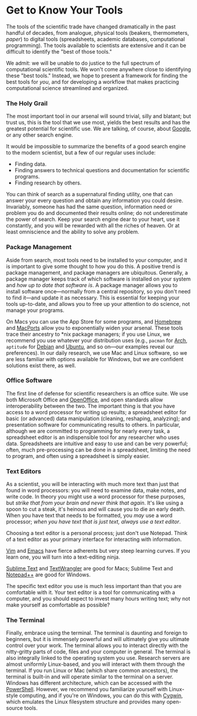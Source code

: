 Get to Know Your Tools
======================
The tools of the scientific trade have changed dramatically in the past handful of decades, from analogue, physical tools (beakers, thermometers, _paper_) to digital tools (spreadsheets, academic databases, computational programming). The tools available to scientists are extensive and it can be difficult to identify the "best of those tools."

We admit: we will be unable to do justice to the full spectrum of computational scientific tools. We won't come anywhere close to identifying these "best tools." Instead, we hope to present a framework for finding the best tools for _you_, and for developing a workflow that makes practicing computational science streamlined and organized.

### The Holy Grail
The most important tool in our arsenal will sound trivial, silly and blatant; but trust us, this is the tool that we use most, yields the best results and has the greatest potential for scientific use. We are talking, of course, about [Google](http://www.google.com), or any other search engine.

It would be impossible to summarize the benefits of a good search engine to the modern scientist, but a few of our regular uses include:

* Finding data.
* Finding answers to technical questions and documentation for scientific programs.
* Finding research by others.

You can think of search as a supernatural finding utility, one that can answer your every question and obtain any information you could desire. Invariably, someone has had the same question, information need or problem you do and documented their results online; do not underestimate the power of search. Keep your search engine dear to your heart, use it constantly, and you will be rewarded with all the riches of heaven. Or at least omniscience and the ability to solve any problem.

### Package Management
Aside from search, most tools need to be installed to your computer, and it is important to give some thought to how you do this. A positive trend is package management, and package managers are ubiquitous. Generally, a package manager keeps track of which software is installed on your system and _how up to date that software is_. A package manager allows you to install software once&mdash;normally from a central repository, so you don't need to find it&mdash;and update it as necessary. This is essential for keeping your tools up-to-date, and allows you to free up your attention to do science, not manage your programs.

On Macs you can use the App Store for some programs, and [Homebrew](http://brew.sh/) and [MacPorts](http://www.macports.org/) allow you to exponentially widen your arsenal. These tools trace their ancestry to \*nix package managers; if you use Linux, we recommend you use whatever your distribution uses (e.g., `pacman` for [Arch](https://www.archlinux.org/), `aptitude` for [Debian](http://www.debian.org/) and [Ubuntu](http://www.ubuntu.com/), and so on&mdash;our examples reveal our preferences). In our daily research, we use Mac and Linux software, so we are less familiar with options available for Windows, but we are confident solutions exist there, as well.

### Office Software
The first line of defense for scientific researchers is an office suite. We use both Microsoft Office and [OpenOffice](https://www.openoffice.org/), and open standards allow interoperability between the two. The important thing is that you have access to a word processor for writing up results; a spreadsheet editor for basic (or advanced) data manipulation (cleaning, reshaping, analyzing); and presentation software for communicating results to others. In particular, although we are committed to programming for nearly every task, a spreadsheet editor is an indispensible tool for any researcher who uses data. Spreadsheets are intuitive and easy to use and can be very powerful; often, much pre-processing can be done in a spreadsheet, limiting the need to program, and often using a spreadsheet is simply easier.

### Text Editors
As a scientist, you will be interacting with much more text than just that found in word processors: you will need to examine data, make notes, and write code. In theory you might use a word processor for these purposes, but _strike that from your brain and never think that again_. It's like using a spoon to cut a steak, it's heinous and will cause you to die an early death. When you have text that needs to be formatted, you _may_ use a word processor; _when you have text that is just text, always use a text editor_.

Choosing a text editor is a personal process; just don't use Notepad. Think of a text editor as your primary interface for interacting with information.

[Vim](http://www.vim.org/) and [Emacs](http://www.gnu.org/software/emacs/) have fierce adherents but very steep learning curves. If you learn one, you will turn into a text-editing ninja.

[Sublime Text](http://www.sublimetext.com/) and [TextWrangler](http://www.barebones.com/products/textwrangler/) are good for Macs; Sublime Text and [Notepad++](http://notepad-plus-plus.org/) are good for Windows.

The specific text editor you use is much less important than that you are comfortable with it. Your text editor is a tool for communicating with a computer, and you should expect to invest many hours writing text; why not make yourself as comfortable as possible?

### The Terminal
Finally, embrace using the terminal. The terminal is daunting and foreign to beginners, but it is immensely powerful and will ultimately give you ultimate control over your work. The terminal allows you to interact directly with the nitty-gritty parts of code, files and your computer in general. The terminal is also integrally linked to the operating system you use. Research servers are almost uniformly Linux-based, and you will interact with them through the terminal. If you run Linux or Mac (which share common ancestors), the terminal is built-in and will operate similar to the terminal on a server. Windows has different architecture, which can be accessed with the [PowerShell](TODO). However, we recommend you familiarize yourself with Linux-style computing, and if you're on Windows, you can do this with [Cygwin](TODO), which emulates the Linux filesystem structure and provides many open-source tools.
